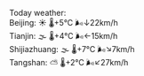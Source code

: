 Today weather:  
Beijing: ☀️   🌡️+5°C 🌬️↓22km/h  
Tianjin: 🌫  🌡️+4°C 🌬️←15km/h  
Shijiazhuang: 🌫  🌡️+7°C 🌬️↘7km/h  
Tangshan: ⛅️  🌡️+2°C 🌬️↙27km/h  
